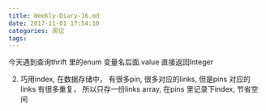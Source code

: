 ```yaml
---
title: Weekly-Diary-16.md
date: 2017-11-01 17:54:10
categories: 周记
tags:
---
```


今天遇到查询thrift 里的enum
变量名后面.value 直接返回Integer


2. 巧用index, 在数据存储中， 有很多pin, 很多对应的links, 但是pins 对应的 links 有很多重复， 所以只存一份links array, 在pins 里记录下index, 节省空间
